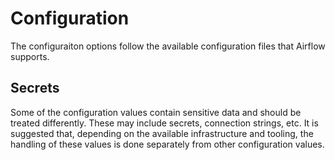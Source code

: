 # Configuration

The configuraiton options follow the available configuration files that Airflow supports.

## Secrets

Some of the configuration values contain sensitive data and should be treated differently. These may include secrets, connection strings, etc. It is suggested that, depending on the available infrastructure and tooling, the handling of these values is done separately from other configuration values.
